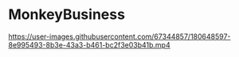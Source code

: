 # MonkeyBusiness

https://user-images.githubusercontent.com/67344857/180648597-8e995493-8b3e-43a3-b461-bc2f3e03b41b.mp4

